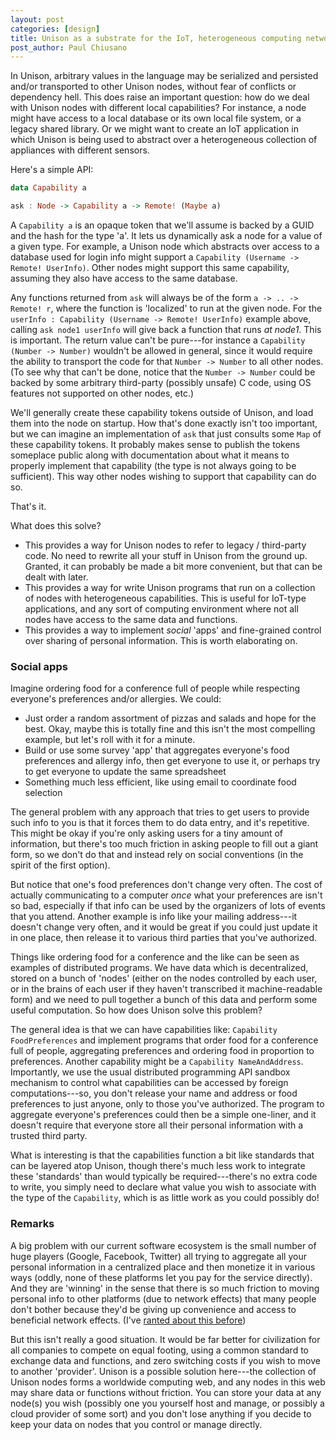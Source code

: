```yaml
---
layout: post
categories: [design]
title: Unison as a substrate for the IoT, heterogeneous computing networks, interacting with foreign / legacy code, and social apps
post_author: Paul Chiusano
---
```


In Unison, arbitrary values in the language may be serialized and persisted and/or transported to other Unison nodes, without fear of conflicts or dependency hell. This does raise an important question: how do we deal with Unison nodes with different local capabilities? For instance, a node might have access to a local database or its own local file system, or a legacy shared library. Or we might want to create an IoT application in which Unison is being used to abstract over a heterogeneous collection of appliances with different sensors.

Here's a simple API:

```Haskell
data Capability a

ask : Node -> Capability a -> Remote! (Maybe a)
```

A `Capability a` is an opaque token that we'll assume is backed by a GUID and the hash for the type 'a'. It lets us dynamically ask a node for a value of a given type. For example, a Unison node which abstracts over access to a database used for login info might support a `Capability (Username -> Remote! UserInfo)`. Other nodes might support this same capability, assuming they also have access to the same database.

Any functions returned from `ask` will always be of the form `a -> .. -> Remote! r`, where the function is 'localized' to run at the given node. For the `userInfo : Capability (Username -> Remote! UserInfo)` example above, calling `ask node1 userInfo` will give back a function that runs _at node1_. This is important. The return value can't be pure---for instance a `Capability (Number -> Number)` wouldn't be allowed in general, since it would require the ability to transport the code for that `Number -> Number` to all other nodes. (To see why that can't be done, notice that the `Number -> Number` could be backed by some arbitrary third-party (possibly unsafe) C code, using OS features not supported on other nodes, etc.)

We'll generally create these capability tokens outside of Unison, and load them into the node on startup. How that's done exactly isn't too important, but we can imagine an implementation of `ask` that just consults some `Map` of these capability tokens. It probably makes sense to publish the tokens someplace public along with documentation about what it means to properly implement that capability (the type is not always going to be sufficient). This way other nodes wishing to support that capability can do so.

That's it.

What does this solve?

* This provides a way for Unison nodes to refer to legacy / third-party code. No need to rewrite all your stuff in Unison from the ground up. Granted, it can probably be made a bit more convenient, but that can be dealt with later.
* This provides a way for write Unison programs that run on a collection of nodes with heterogeneous capabilities. This is useful for IoT-type applications, and any sort of computing environment where not all nodes have access to the same data and functions.
* This provides a way to implement _social_ 'apps' and fine-grained control over sharing of personal information. This is worth elaborating on.

### Social apps

Imagine ordering food for a conference full of people while respecting everyone's preferences and/or allergies. We could:

* Just order a random assortment of pizzas and salads and hope for the best. Okay, maybe this is totally fine and this isn't the most compelling example, but let's roll with it for a minute. 
* Build or use some survey 'app' that aggregates everyone's food preferences and allergy info, then get everyone to use it, or perhaps try to get everyone to update the same spreadsheet 
* Something much less efficient, like using email to coordinate food selection 

The general problem with any approach that tries to get users to provide such info to you is that it forces them to do data entry, and it's repetitive. This might be okay if you're only asking users for a tiny amount of information, but there's too much friction in asking people to fill out a giant form, so we don't do that and instead rely on social conventions (in the spirit of the first option).

But notice that one's food preferences don't change very often. The cost of actually communicating to a computer _once_ what your preferences are isn't so bad, especially if that info can be used by the organizers of lots of events that you attend. Another example is info like your mailing address---it doesn't change very often, and it would be great if you could just update it in one place, then release it to various third parties that you've authorized. 

Things like ordering food for a conference and the like can be seen as examples of distributed programs. We have data which is decentralized, stored on a bunch of 'nodes' (either on the nodes controlled by each user, or in the brains of each user if they haven't transcribed it machine-readable form) and we need to pull together a bunch of this data and perform some useful computation. So how does Unison solve this problem?

The general idea is that we can have capabilities like: `Capability FoodPreferences` and implement programs that order food for a conference full of people, aggregating preferences and ordering food in proportion to preferences. Another capability might be a `Capability NameAndAddress`. Importantly, we use the usual distributed programming API sandbox mechanism to control what capabilities can be accessed by foreign computations---so, you don't release your name and address or food preferences to just anyone, only to those you've authorized. The program to aggregate everyone's preferences could then be a simple one-liner, and it doesn't require that everyone store all their personal information with a trusted third party. 

What is interesting is that the capabilities function a bit like standards that can be layered atop Unison, though there's much less work to integrate these 'standards' than would typically be required---there's no extra code to write, you simply need to declare what value you wish to associate with the type of the `Capability`, which is as little work as you could possibly do!

### Remarks

A big problem with our current software ecosystem is the small number of huge players (Google, Facebook, Twitter) all trying to aggregate all your personal information in a centralized place and then monetize it in various ways (oddly, none of these platforms let you pay for the service directly). And they are 'winning' in the sense that there is so much friction to moving personal info to other platforms (due to network effects) that many people don't bother because they'd be giving up convenience and access to beneficial network effects. (I've [ranted about this before](http://pchiusano.github.io/2013-05-22/future-of-software.html#whats-wrong-with-the-web))

But this isn't really a good situation. It would be far better for civilization for all companies to compete on equal footing, using a common standard to exchange data and functions, and zero switching costs if you wish to move to another 'provider'. Unison is a possible solution here---the collection of Unison nodes forms a worldwide computing web, and any nodes in this web may share data or functions without friction. You can store your data at any node(s) you wish (possibly one you yourself host and manage, or possibly a cloud provider of some sort) and you don't lose anything if you decide to keep your data on nodes that you control or manage directly.
